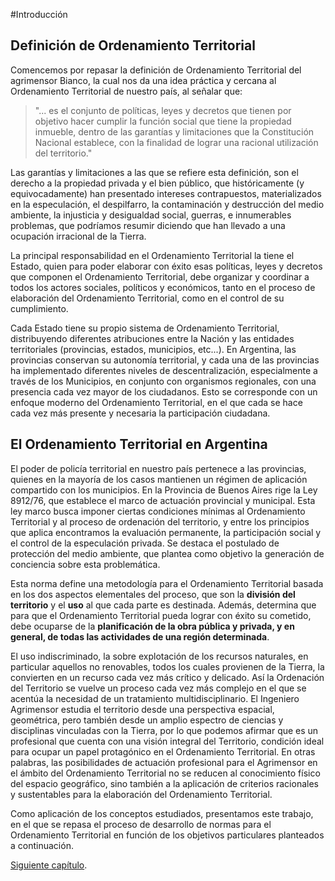 #Introducción

## Definición de Ordenamiento Territorial

Comencemos por repasar la definición de Ordenamiento Territorial del agrimensor Bianco, la cual nos da una idea práctica y cercana al Ordenamiento Territorial de nuestro país, al señalar que:

> "... es el conjunto de políticas, leyes y decretos que tienen por objetivo hacer cumplir la función social que tiene la propiedad inmueble, dentro de las garantías y limitaciones que la Constitución Nacional establece, con la finalidad de lograr una racional utilización del territorio."

Las garantías y limitaciones a las que se refiere esta definición, son el derecho a la propiedad privada y el bien público, que históricamente (y equivocadamente) han presentado intereses contrapuestos, materializados en la especulación, el despilfarro, la contaminación y destrucción del medio ambiente, la injusticia y desigualdad social, guerras, e innumerables problemas, que podríamos resumir diciendo que han llevado a una ocupación irracional de la Tierra.

La principal responsabilidad en el Ordenamiento Territorial la tiene el Estado, quien para poder elaborar con éxito esas políticas, leyes y decretos que componen el Ordenamiento Territorial, debe organizar y coordinar a todos los actores sociales, políticos y económicos, tanto en el proceso de elaboración del Ordenamiento Territorial, como en el control de su cumplimiento.

Cada Estado tiene su propio sistema de Ordenamiento Territorial, distribuyendo diferentes atribuciones entre la Nación y las entidades territoriales (provincias, estados, municipios, etc...). En Argentina, las provincias conservan su autonomía territorial, y cada una de las provincias ha implementado diferentes niveles de descentralización, especialmente a través de los Municipios, en conjunto con organismos regionales, con una presencia cada vez mayor de los ciudadanos. Esto se corresponde con un enfoque moderno del Ordenamiento Territorial, en el que cada se hace cada vez más presente y necesaria la participación ciudadana.

## El Ordenamiento Territorial en Argentina

El poder de policía territorial en nuestro país pertenece a las provincias, quienes en la mayoría de los casos mantienen un régimen de aplicación compartido con los municipios. En la Provincia de Buenos Aires rige la Ley 8912/76, que establece el marco de actuación provincial y municipal. Esta ley marco busca imponer ciertas condiciones mínimas al Ordenamiento Territorial y al proceso de ordenación del territorio, y entre los principios que aplica encontramos la evaluación permanente, la participación social y el control de la especulación privada. Se destaca el postulado de protección del medio ambiente, que plantea como objetivo la generación de conciencia sobre esta problemática.

Esta norma define una metodología para el Ordenamiento Territorial basada en los dos aspectos elementales del proceso, que son la __división del territorio__ y el __uso__ al que cada parte es destinada. Además, determina que para que el Ordenamiento Territorial pueda lograr con éxito su cometido, debe ocuparse de la __planificación de la obra pública y privada, y en general, de todas las actividades de una región determinada__.

El uso indiscriminado, la sobre explotación de los recursos naturales, en particular aquellos no renovables, todos los cuales provienen de la Tierra, la convierten en un recurso cada vez más crítico y delicado. Así la Ordenación del Territorio se vuelve un proceso cada vez más complejo en el que se acentúa la necesidad de un tratamiento multidisciplinario. El Ingeniero Agrimensor estudia el territorio desde una perspectiva espacial, geométrica, pero también desde un amplio espectro de ciencias y disciplinas vinculadas con la Tierra, por lo que podemos afirmar que es un profesional que cuenta con una visión integral del Territorio, condición ideal para ocupar un papel protagónico en el Ordenamiento Territorial. En  otras palabras, las posibilidades de actuación profesional para el Agrimensor en el ámbito del Ordenamiento Territorial no se reducen al conocimiento físico del espacio geográfico, sino también a la aplicación de criterios racionales y sustentables para la elaboración del Ordenamiento Territorial.

Como aplicación de los conceptos estudiados, presentamos este trabajo, en el que se repasa el proceso de desarrollo de normas para el Ordenamiento Territorial en función de los objetivos particulares planteados a continuación.

[Siguiente capítulo][sig].

[sig]: objetivos.md

